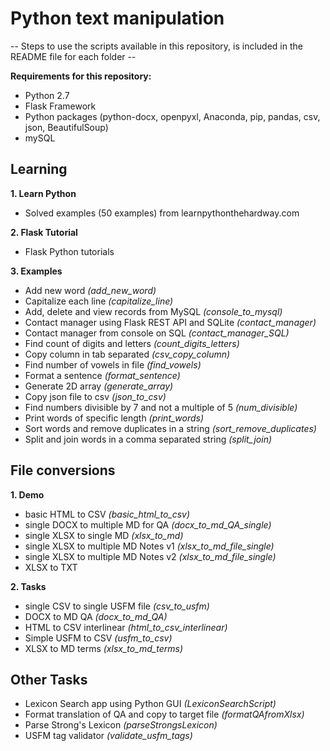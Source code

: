 # Python text manipulation

-- Steps to use the scripts available in this repository, is included in the README file for each folder --

__Requirements for this repository:__
- Python 2.7
- Flask Framework
- Python packages (python-docx, openpyxl, Anaconda, pip, pandas, csv, json, BeautifulSoup)
- mySQL

## Learning
__1. Learn Python__
- Solved examples (50 examples) from learnpythonthehardway.com

__2. Flask Tutorial__
- Flask Python tutorials

__3. Examples__
- Add new word _(add_new_word)_
- Capitalize each line _(capitalize_line)_
- Add, delete and view records from MySQL _(console_to_mysql)_
- Contact manager using Flask REST API and SQLite _(contact_manager)_
- Contact manager from console on SQL _(contact_manager_SQL)_
- Find count of digits and letters _(count_digits_letters)_
- Copy column in tab separated _(csv_copy_column)_
- Find number of vowels in file _(find_vowels)_
- Format a sentence _(format_sentence)_
- Generate 2D array _(generate_array)_
- Copy json file to csv _(json_to_csv)_
- Find numbers divisible by 7 and not a multiple of 5 _(num_divisible)_
- Print words of specific length _(print_words)_
- Sort words and remove duplicates in a string _(sort_remove_duplicates)_
- Split and join words in a comma separated string _(split_join)_


## File conversions
__1. Demo__
- basic HTML to CSV _(basic_html_to_csv)_
- single DOCX to multiple MD for QA _(docx_to_md_QA_single)_
- single XLSX to single MD _(xlsx_to_md)_
- single XLSX to multiple MD Notes v1 _(xlsx_to_md_file_single)_
- single XLSX to multiple MD Notes v2 _(xlsx_to_md_file_single)_
- XLSX to TXT

__2. Tasks__
- single CSV to single USFM file _(csv_to_usfm)_
- DOCX to MD QA _(docx_to_md_QA)_
- HTML to CSV interlinear _(html_to_csv_interlinear)_
- Simple USFM to CSV _(usfm_to_csv)_
- XLSX to MD terms _(xlsx_to_md_terms)_

## Other Tasks
- Lexicon Search app using Python GUI _(LexiconSearchScript)_
- Format translation of QA and copy to target file _(formatQAfromXlsx)_
- Parse Strong's Lexicon _(parseStrongsLexicon)_
- USFM tag validator _(validate_usfm_tags)_